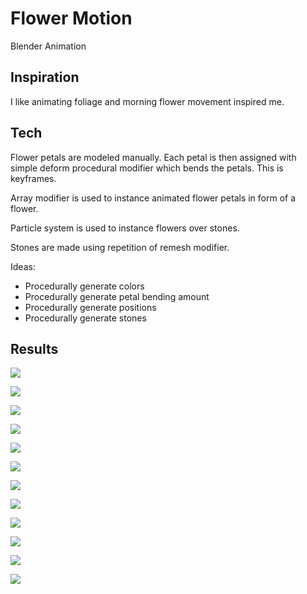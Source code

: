 # Flower Motion

Blender Animation

## Inspiration

I like animating foliage and morning flower movement inspired me.

## Tech

Flower petals are modeled manually. Each petal is then assigned with simple deform procedural modifier which bends the petals. This is keyframes.

Array modifier is used to instance animated flower petals in form of a flower.

Particle system is used to instance flowers over stones.

Stones are made using repetition of remesh modifier.

Ideas:
* Procedurally generate colors
* Procedurally generate petal bending amount
* Procedurally generate positions
* Procedurally generate stones

## Results

![](gallery/1_1.png)

![](gallery/1_2.png)

![](gallery/1_2.png)

![](gallery/1_3.png)

![](gallery/1_4.png)

![](gallery/1_5.png)

![](gallery/2_1.png)

![](gallery/2_2.png)

![](gallery/2_2.png)

![](gallery/2_3.png)

![](gallery/2_4.png)

![](gallery/2_5.png)
